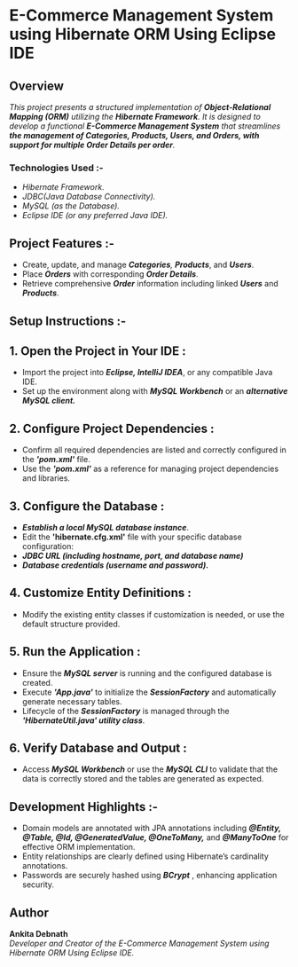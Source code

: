 # E-Commerce Management System using Hibernate ORM Using Eclipse IDE

## Overview

*This project presents a structured implementation of **Object-Relational Mapping (ORM)** utilizing the **Hibernate Framework**. It is designed to develop a functional  **E-Commerce Management System** that streamlines **the management of Categories, Products, Users, and Orders, with support for multiple Order Details per order**.*

### Technologies Used :-

- *Hibernate Framework.*
- *JDBC(Java Database Connectivity).*
- *MySQL (as the Database).*
- *Eclipse IDE (or any preferred Java IDE).*

## Project Features :-

- Create, update, and manage ***Categories**, **Products***, and ***Users***.
- Place ***Orders*** with corresponding ***Order Details***.
- Retrieve comprehensive ***Order*** information including linked ***Users*** and ***Products***.

## Setup Instructions :-

## 1. Open the Project in Your IDE :
- Import the project into ***Eclipse, IntelliJ IDEA***, or any compatible Java IDE.
- Set up the environment along with ***MySQL Workbench*** or an ***alternative MySQL client.***

## 2. Configure Project Dependencies :
- Confirm all required dependencies are listed and correctly configured in the ***'pom.xml'*** file.
- Use the ***'pom.xml'*** as a reference for managing project dependencies and libraries.

## 3. Configure the Database :
- ***Establish a local MySQL database instance***.
- Edit the **'hibernate.cfg.xml'** file with your specific database configuration:
- ***JDBC URL (including hostname, port, and database name)***
- ***Database credentials (username and password).***

## 4. Customize Entity Definitions :
- Modify the existing entity classes if customization is needed, or use the default structure provided.

## 5. Run the Application :
- Ensure the ***MySQL server*** is running and the configured database is created.
- Execute ***'App.java'*** to initialize the ***SessionFactory*** and automatically generate necessary tables.
- Lifecycle of the ***SessionFactory*** is managed through the ***'HibernateUtil.java' utility class***.

## 6. Verify Database and Output :
- Access ***MySQL Workbench*** or use the ***MySQL CLI*** to validate that the data is correctly stored and the tables are generated as expected.

## Development Highlights :-
- Domain models are annotated with JPA annotations including ***@Entity, @Table, @Id, @GeneratedValue, @OneToMany,*** and ***@ManyToOne*** for effective ORM implementation.
- Entity relationships are clearly defined using Hibernate’s cardinality annotations.
- Passwords are securely hashed using ***BCrypt*** , enhancing application security.
  
## Author

**Ankita Debnath**  
*Developer and Creator of the E-Commerce Management System using Hibernate ORM Using Eclipse IDE.*

